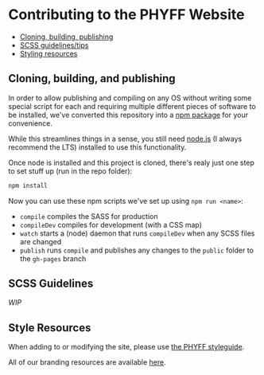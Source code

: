 # Contributing to the PHYFF Website

* [Cloning, building, publishing](#cloning-building-and-publishing)
* [SCSS guidelines/tips](#scss-guidelines)
* [Styling resources](#style-resources)

## Cloning, building, and publishing
In order to allow publishing and compiling on any OS without writing some special script for each and requiring multiple different pieces of software to be installed, we've converted this repository into a [npm package](https://docs.npmjs.com/about-packages-and-modules) for your convenience.

While this streamlines things in a sense, you still need [node.js](https://nodejs.org/en/) (I always recommend the LTS) installed to use this functionality.

Once node is installed and this project is cloned, there's realy just one step to set stuff up (run in the repo folder):
```sh
npm install
```
Now you can use these npm scripts we've set up using `npm run <name>`:
* `compile` compiles the SASS for production
* `compileDev` compiles for development (with a CSS map)
* `watch` starts a (node) daemon that runs `compileDev` when any SCSS files are changed
* `publish` runs `compile` and publishes any changes to the `public` folder to the `gh-pages` branch

## SCSS Guidelines
*WIP*

## Style Resources
When adding to or modifying the site, please use [the PHYFF styleguide](https://github.com/phyff/resources/blob/master/styleguide.pdf).

All of our branding resources are available [here](https://github.com/phyff/resources).
